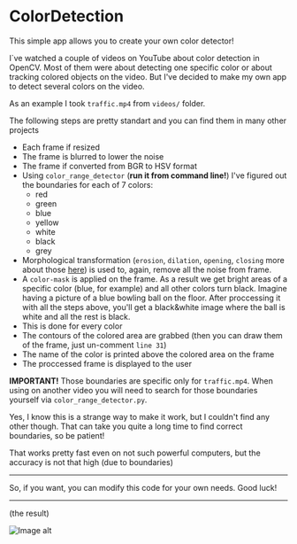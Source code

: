 # ColorDetection
This simple app allows you to create your own color detector!

I`ve watched a couple of videos on YouTube about color detection in OpenCV. Most of them were about detecting one specific color or about tracking colored objects on the video. But I've decided to make my own app to detect several colors on the video.

As an example I took `traffic.mp4` from `videos/` folder. 

The following steps are pretty standart and you can find them in many other projects
- Each frame if resized
- The frame is blurred to lower the noise
- The frame if converted from BGR to HSV format
- Using `color_range_detector` (<strong>run it from command line!</strong>) I've figured out the boundaries for each of 7 colors:
    - red
    - green
    - blue
    - yellow
    - white
    - black
    - grey
- Morphological transformation (`erosion`, `dilation`, `opening`, `closing` more about those [here](https://www.youtube.com/watch?v=YA5u2PI3hF0&t=361s)) is used to, again, remove all the noise from frame. 
- A `color-mask` is applied on the frame. As a result we get bright areas of a specific color (blue, for example) and all other colors turn black. Imagine having a picture of a blue bowling ball on the floor. After proccessing it with all the steps above, you'll get a black&white image where the ball is white and all the rest is black.
- This is done for every color
- The contours of the colored area are grabbed (then you can draw them of the frame, just un-comment `line 31`)
- The name of the color is printed above the colored area on the frame
- The proccessed frame is displayed to the user

<strong>IMPORTANT!</strong> Those boundaries are specific only for `traffic.mp4`. When using on another video you will need to search for those boundaries yourself via `color_range_detector.py`.

Yes, I know this is a strange way to make it work, but I couldn't find any other though. That can take you quite a long time to find correct boundaries, so be patient!

That works pretty fast even on not such powerful computers, but the accuracy is not that high (due to boundaries)
____
So, if you want, you can modify this code for your own needs. Good luck!
____
(the result)

![Image alt](https://github.com/CREESTL/ColorDetection/raw/master/result.gif)

